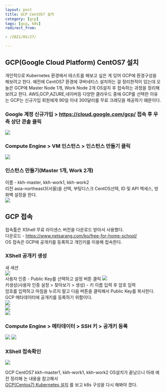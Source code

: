 ```yaml
---
layout: post 
title: GCP CentOS7 설치
category: [gcp]
tags: [gcp, k8s]
redirect_from:

- /2021/05/27/

---
```


## GCP(Google Cloud Platform) CentOS7 설치  
개인적으로 Kubernetes 환경에서 테스트를 해보고 싶은 게 있어 GCP에 환경구성을 해보려고 한다. 예전에 CentOS7 환경에 쿠버네티스 설치하는 걸 정리한적이 있는데 오늘은 GCP에 Master Node 1개, Work Node 2개 OS설치 후 접속하는 과정을 정리해 보려고 한다. AWS,GCP,AZURE,네이버등 다양한 클라우드 중에 GCP를 선택한 이유는 GCP는 신규가입 회원에게 90일 이내 300달러를 무료 크레딧을 제공하기 떄문이다.

### Google 계정 신규가입 > https://cloud.google.com/gcp/ 접속 후 우측 상단 콘솔 클릭    
<img src="https://sisipapa.github.io/assets/images/posts/GCP-Console.PNG" >  

### Compute Engine > VM 인스턴스 > 인스턴스 만들기 클릭  
<img src="https://sisipapa.github.io/assets/images/posts/GCP-CE-Main.PNG" >  

### 인스턴스 만들기(Master 1개, Work 2개)
이름 - kkh-master, kkh-work1, kkh-work2    
리전 asia-northeast3(서울)을 선택, 부팅디스크 CentOS선택, ID 및 API 액세스, 방화벽 설정을 한다.    
<img src="https://sisipapa.github.io/assets/images/posts/GCP-CE-Create.png" >    

## GCP 접속
접속툴은 XShell 무료 라이센스 버전을 다운로드 받아서 사용했다.  
다운로드 - https://www.netsarang.com/ko/free-for-home-school/    
OS 접속은 GCP에 공개키를 등록하고 개인키를 이용해 접속한다.  

### XShell 공개키 생성
새 세션  
<img src="https://sisipapa.github.io/assets/images/posts/xshell-1.png" >  
사용자 인증 - Public Key를 선택하고 설정 버튼 클릭
<img src="https://sisipapa.github.io/assets/images/posts/xshell-2.png" >  
키생성(사용자 인증 설정 > 찾아보기 > 생성) - 키 이름 입력 후 암호 임력  
암호를 입력하고 마침을 누르지 말고 다음 버튼을 클릭해서 Public Key를 복사한다. GCP 메타데이터에 공개키를 등록하기 위함이다.  
<img src="https://sisipapa.github.io/assets/images/posts/xshell-3.png" >  
<img src="https://sisipapa.github.io/assets/images/posts/xshell-4.png" >  
<img src="https://sisipapa.github.io/assets/images/posts/xshell-5.png" >  

### Compute Engine > 메타데이터 > SSH 키 > 공개키 등록
<img src="https://sisipapa.github.io/assets/images/posts/GCP-Metadata-1.png" >  
<img src="https://sisipapa.github.io/assets/images/posts/GCP-Metadata-2.png" >  

### XShell 접속확인
<img src="https://sisipapa.github.io/assets/images/posts/xshell-6.png" >   


GCP CentOS7 kkh-master1, kkh-work1, kkh-work2 OS설치가 끝났으니 아래 예전 정리해 논 내용을 참고해서  
[GCP(Centos7) Kubernetes 설치](https://sisipapa.github.io/blog/2020/12/31/%EC%BF%A0%EB%B2%84%EB%84%A4%ED%8B%B0%EC%8A%A4%EC%84%A4%EC%B9%98/) 를 보고 k8s 구성을 다시 해봐야 겠다.
